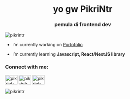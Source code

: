 <h1 align="center">yo gw PikriNtr</h1>
<h3 align="center">pemula di frontend dev</h3>

<p align="left"> <img src="https://komarev.com/ghpvc/?username=pikrintr&label=Profile%20views&color=0e75b6&style=flat" alt="pikrintr" /> </p>


-  I’m currently working on [Portofolio](https://github.com/PikriNtr/pemula)

-  I’m currently learning **Javascript, React/NextJS library**

<h3 align="left">Connect with me:</h3>
<p align="left">
<a href="https://twitter.com/pikrintr" target="blank"><img align="center" src="https://raw.githubusercontent.com/rahuldkjain/github-profile-readme-generator/master/src/images/icons/Social/twitter.svg" alt="pikrintr" height="30" width="40" /></a>
<a href="https://instagram.com/pikrintr" target="blank"><img align="center" src="https://raw.githubusercontent.com/rahuldkjain/github-profile-readme-generator/master/src/images/icons/Social/instagram.svg" alt="pikrintr" height="30" width="40" /></a>
<a href="https://www.youtube.com/c/pikrintr" target="blank"><img align="center" src="https://raw.githubusercontent.com/rahuldkjain/github-profile-readme-generator/master/src/images/icons/Social/youtube.svg" alt="pikrintr" height="30" width="40" /></a>
</p>

<p><img align="left" src="https://github-readme-stats.vercel.app/api/top-langs?username=pikrintr&show_icons=true&locale=en&layout=compact" alt="pikrintr" /></p>


